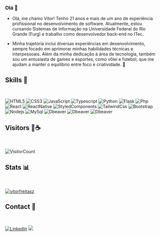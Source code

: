 ### Olá 👋


- Olá, me chamo Vitor! Tenho 21 anos e mais de um ano de experiência profissional no desenvolvimento de software. Atualmente, estou cursando Sistemas de Informação na Universidade Federal do Rio Grande (Furg) e trabalho como desenvolvedor back-end no ITec.

- Minha trajetória inclui diversas experiências em desenvolvimento, sempre focado em aprimorar minhas habilidades técnicas e interpessoais. Além da minha dedicação à área de tecnologia, também sou um entusiasta de games e esportes, como vôlei e futebol, que me ajudam a manter o equilíbrio entre foco e criatividade. 🧠

##  Skills 🦾

<br>


![HTML5](https://img.shields.io/badge/HTML5%20-%23E34F26.svg?style=for-the-badge&logo=html5&logoColor=white)
![CSS3](https://img.shields.io/badge/CSS3-1572B6?style=for-the-badge&logo=css3&logoColor=white)
![JavaScript](https://img.shields.io/badge/JavaScript-323330?style=for-the-badge&logo=javascript&logoColor=F7DF1E)
![Typescript](https://img.shields.io/badge/Typescript-323330?style=for-the-badge&logo=typescript&logoColor=blue)
![Python](https://img.shields.io/badge/Python-14354C?style=for-the-badge&logo=python&logoColor=yellow)
![Flask](https://img.shields.io/badge/Flask-323330?style=for-the-badge&logo=flask&logoColor=black)
![Php](https://img.shields.io/badge/Php-323330?style=for-the-badge&logo=php&logoColor=blue)
![React](https://img.shields.io/badge/React-20232A?style=for-the-badge&logo=react&logoColor=61DAFB)
![ReactNative](https://img.shields.io/badge/React_Native-4bb9d6?style=for-the-badge&logo=react&logoColor=20232A)
![StyledComponents](https://img.shields.io/badge/Styled_Components-5c4757?style=for-the-badge&logo=styled-components&logoColor=white)
![TailwindCss](https://img.shields.io/badge/TailwindCss-blue?style=for-the-badge&logo=tailwindcss&logoColor=white)
![Bootstrap](https://img.shields.io/badge/Bootstrap-563D7C?style=for-the-badge&logo=bootstrap&logoColor=white)
![Nodejs](https://img.shields.io/badge/Node.Js-323330?style=for-the-badge&logo=node.js&logoColor=green)
![MySql](https://img.shields.io/badge/MySql-1b1f45?style=for-the-badge&logo=mysql&logoColor=orange)
![Dbeaver](https://img.shields.io/badge/Dbeaver-261b15?style=for-the-badge&logo=dbeaver&logoColor=orange)
![Dbeaver](https://img.shields.io/badge/Axios-f3f3f3?style=for-the-badge&logo=axios&logoColor=purple)
![Dbeaver](https://img.shields.io/badge/Express-20232A?style=for-the-badge&logo=express&logoColor=white)



## Visitors 👋☕

<br>

![VisitorCount](https://profile-counter.glitch.me/{vitorfreitasz}/count.svg)


## Stats 📊

<br>
    
[![vitorfreitasz](https://github-readme-stats.vercel.app/api/top-langs/?username=vitorfreitasz&hide=html&layout=compact&theme=chartreuse-dark)](https://github.com/anuraghazra/github-readme-stats)


## Contact 💼

<br>

[![LinkedIn](https://img.shields.io/badge/linkedin-%230077B5.svg?&style=for-the-badge&logo=linkedin&logoColor=white)](https://www.linkedin.com/in/vitor-freitas-51a4b723b/)
<a href = "mailto:vitorfreitas.furg@gmail.com"><img src="https://img.shields.io/badge/-Gmail-962408?style=for-the-badge&logo=gmail&logoColor=white" target="_blank"></a>

<br>
